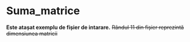 # Suma_matrice

**Este atașat exemplu de fișier de intarare.**
~~Rândul 11 din fișier reprezintă dimensiunea matricii~~
